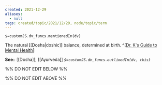 ```yaml
---
created: 2021-12-29 
aliases:
  - null
tags: created/topic/2021/12/29, node/topic/term
---
```

`$=customJS.dv_funcs.mentionedIn(dv)`

The natural [[Dosha|doshic]] balance, determined at birth.
^[[Dr. K's Guide to Mental Health](https://coaching.healthygamer.gg/guide)]

**See**:: [[Dosha]], [[Ayurveda]]
*`$=customJS.dv_funcs.outlinedIn(dv, this)`*

%% DO NOT EDIT BELOW %%

%% DO NOT EDIT ABOVE %%
